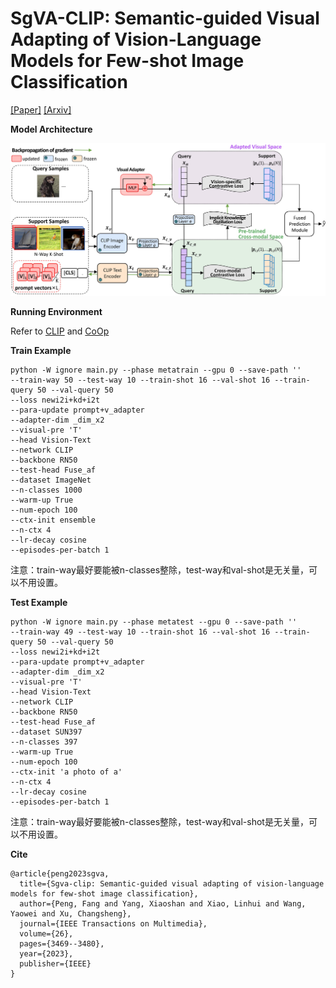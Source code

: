 # SgVA-CLIP: Semantic-guided Visual Adapting of Vision-Language Models for Few-shot Image Classification
[[Paper]](https://ieeexplore.ieee.org/abstract/document/10243119)
[[Arxiv]](https://arxiv.org/abs/2211.16191)

**Model Architecture**

<img src="Fig1.jpg" width="900px">

**Running Environment**

Refer to [CLIP](https://github.com/openai/CLIP) and [CoOp](https://github.com/KaiyangZhou/CoOp)

**Train Example**

```
python -W ignore main.py --phase metatrain --gpu 0 --save-path ''
--train-way 50 --test-way 10 --train-shot 16 --val-shot 16 --train-query 50 --val-query 50
--loss newi2i+kd+i2t
--para-update prompt+v_adapter
--adapter-dim _dim_x2
--visual-pre 'T'
--head Vision-Text
--network CLIP
--backbone RN50
--test-head Fuse_af
--dataset ImageNet
--n-classes 1000
--warm-up True
--num-epoch 100
--ctx-init ensemble
--n-ctx 4
--lr-decay cosine
--episodes-per-batch 1
```
注意：train-way最好要能被n-classes整除，test-way和val-shot是无关量，可以不用设置。

**Test Example**

```
python -W ignore main.py --phase metatest --gpu 0 --save-path ''
--train-way 49 --test-way 10 --train-shot 16 --val-shot 16 --train-query 50 --val-query 50 
--loss newi2i+kd+i2t 
--para-update prompt+v_adapter 
--adapter-dim _dim_x2 
--visual-pre 'T' 
--head Vision-Text 
--network CLIP 
--backbone RN50 
--test-head Fuse_af 
--dataset SUN397 
--n-classes 397 
--warm-up True 
--num-epoch 100 
--ctx-init 'a photo of a' 
--n-ctx 4 
--lr-decay cosine 
--episodes-per-batch 1 
```
注意：train-way最好要能被n-classes整除，test-way和val-shot是无关量，可以不用设置。

**Cite**
```
@article{peng2023sgva,
  title={Sgva-clip: Semantic-guided visual adapting of vision-language models for few-shot image classification},
  author={Peng, Fang and Yang, Xiaoshan and Xiao, Linhui and Wang, Yaowei and Xu, Changsheng},
  journal={IEEE Transactions on Multimedia},
  volume={26},
  pages={3469--3480},
  year={2023},
  publisher={IEEE}
}
```
